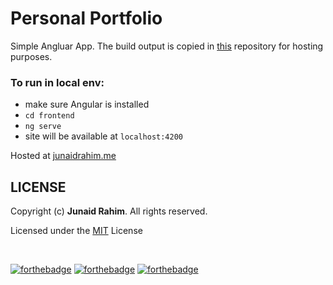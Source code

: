 # Personal Portfolio

Simple Angluar App. The build output is copied in [this](https://github.com/junaidrahim/junaidrahim.github.io) repository for hosting purposes.

### To run in local env:

* make sure Angular is installed
* `cd frontend`
* `ng serve`
* site will be available at `localhost:4200` 

Hosted at [junaidrahim.me](https://junaidrahim.me)

## LICENSE

Copyright (c) **Junaid Rahim**. All rights reserved.

Licensed under the [MIT](LICENSE) License

<br>

[![forthebadge](https://forthebadge.com/images/badges/made-with-javascript.svg)](https://forthebadge.com)
[![forthebadge](https://forthebadge.com/images/badges/built-with-love.svg)](https://forthebadge.com)
[![forthebadge](https://forthebadge.com/images/badges/fuck-it-ship-it.svg)](https://forthebadge.com)